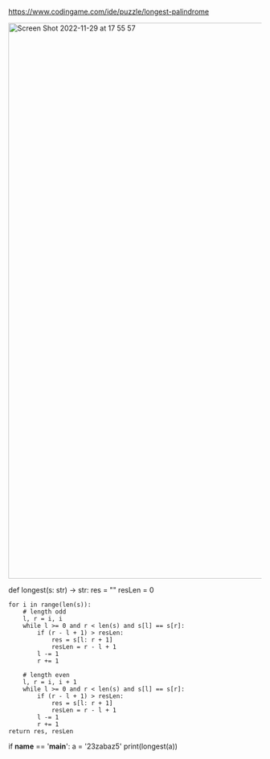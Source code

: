 https://www.codingame.com/ide/puzzle/longest-palindrome

<img width="1106" alt="Screen Shot 2022-11-29 at 17 55 57" src="https://user-images.githubusercontent.com/74509202/204611988-4779e51f-8251-4da4-bc5b-868eb6da3092.png">


def longest(s: str) -> str:
    res = ""
    resLen = 0

    for i in range(len(s)):
        # length odd
        l, r = i, i
        while l >= 0 and r < len(s) and s[l] == s[r]:
            if (r - l + 1) > resLen:
                res = s[l: r + 1]
                resLen = r - l + 1
            l -= 1
            r += 1

        # length even
        l, r = i, i + 1
        while l >= 0 and r < len(s) and s[l] == s[r]:
            if (r - l + 1) > resLen:
                res = s[l: r + 1]
                resLen = r - l + 1
            l -= 1
            r += 1
    return res, resLen


if __name__ == '__main__':
    a = '23zabaz5'
    print(longest(a))
